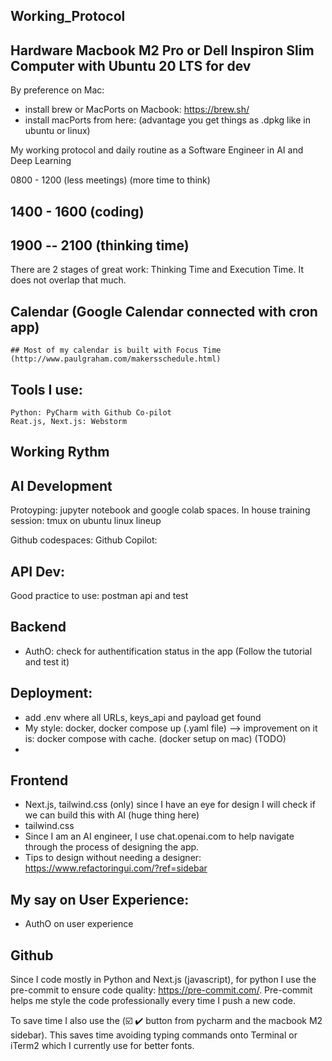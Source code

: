 ## Working_Protocol

## Hardware Macbook M2 Pro or Dell Inspiron Slim Computer with Ubuntu 20 LTS for dev
   By preference on Mac:
   * install brew or MacPorts on Macbook: https://brew.sh/
   * install macPorts from here: (advantage you get things as .dpkg like in ubuntu or linux)

My working protocol and daily routine as a Software Engineer in AI and Deep Learning

0800 - 1200 (less meetings) (more time to think)

## 1400 - 1600 (coding)

## 1900 -- 2100 (thinking time)

There are 2 stages of great work: Thinking Time and Execution Time. It does not overlap that much.

## Calendar (Google Calendar connected with cron app)
    ## Most of my calendar is built with Focus Time (http://www.paulgraham.com/makersschedule.html)

## Tools I use:
    Python: PyCharm with Github Co-pilot
    Reat.js, Next.js: Webstorm 
    
## Working Rythm

## AI Development
   Protoyping: jupyter notebook and google colab spaces.
   In house training session: tmux on ubuntu linux lineup
   
   Github codespaces:
   Github Copilot: 

## API Dev:
   Good practice to use: postman api and test

## Backend
   * AuthO: check for authentification status in the app (Follow the tutorial and test it)
   

## Deployment:
   * add .env where all URLs, keys_api and payload get found
   * My style: docker, docker compose up (.yaml file) --> improvement on it is: docker compose with cache. (docker setup on mac) (TODO)
   * 
## Frontend
   * Next.js, tailwind.css (only) since I have an eye for design I will check if we can build this with AI (huge thing here)
   * tailwind.css 
   * Since I am an AI engineer, I use chat.openai.com to help navigate through the process of designing the app.
   * Tips to design without needing a designer: https://www.refactoringui.com/?ref=sidebar

## My say on User Experience:
   * AuthO on user experience

## Github
   Since I code mostly in Python and Next.js (javascript), for python I use the pre-commit to
   ensure code quality: https://pre-commit.com/. Pre-commit helps me style the code professionally
   every time I push a new code.
   
   To save time I also use the (☑️ ✔️  button from pycharm and the macbook M2 sidebar). This saves time avoiding typing commands onto Terminal or iTerm2 which I currently use for better fonts.
